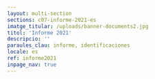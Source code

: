 ```yaml
---
layout: multi-section
sections: c07-informe-2021-es
imatge_titular: /uploads/banner-documents2.jpg
titol: 'Informe 2021'
descripcio: ''
paraules_clau: informe, identificaciones
locale: es
ref: informe2021
inpage_nav: true
---
```

